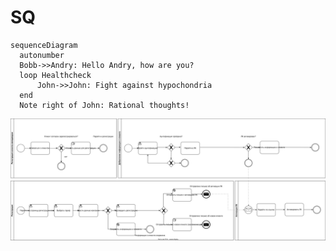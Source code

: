 # SQ

``` mermaid
sequenceDiagram
  autonumber
  Bobb->>Andry: Hello Andry, how are you?
  loop Healthcheck
      John->>John: Fight against hypochondria
  end
  Note right of John: Rational thoughts!
```

![alt text](https://raw.githubusercontent.com/geksogen/TZ_SA_/master/BRD/diagrams/BPM_client.svg)
